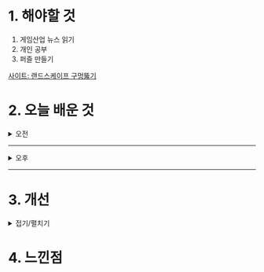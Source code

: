 
# 1. 해야할 것

1. 게임산업 뉴스 읽기 
2. 개인 공부  
3. 퍼즐 만들기

[사이트: 랜드스케이프 구멍뚫기](https://mentum.tistory.com/318)

# 2. 오늘 배운 것

<details>
<summary>오전</summary>

## 오늘의 뉴스
### 요약

</details>

****

<details>
<summary>오후</summary>


</details>

****


# 3. 개선


<details>
<summary>접기/펼치기</summary>


</details>



# 4. 느낀점


